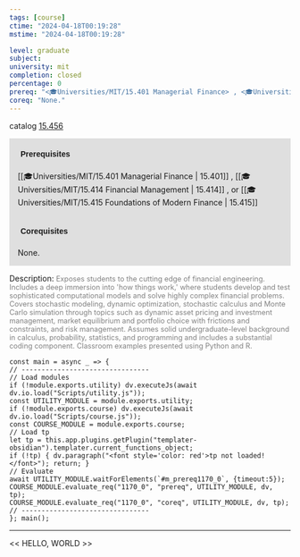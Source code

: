 ```yaml
---
tags: [course]
ctime: "2024-04-18T00:19:28"
mstime: "2024-04-18T00:19:28"

level: graduate
subject: 
university: mit
completion: closed
percentage: 0
prereq: "<🎓Universities/MIT/15.401 Managerial Finance> , <🎓Universities/MIT/15.414 Financial Management> , or <🎓Universities/MIT/15.415 Foundations of Modern Finance>"
coreq: "None."
---
```


catalog [15.456](http://student.mit.edu/catalog/m15b.html#15.456)

<span style="display: block; padding: 15px; background-color: rgb(100, 100, 100, 0.2);"><font id="m_prereq1170_0" style="display: block; font-family: Arial, sans-serif; font-weight: bold; padding: 5px">Prerequisites</font><br><span id="prereq1170_0">[[🎓Universities/MIT/15.401 Managerial Finance | 15.401]] , [[🎓Universities/MIT/15.414 Financial Management | 15.414]] , or [[🎓Universities/MIT/15.415 Foundations of Modern Finance | 15.415]]</span></span>
<span style="display: block; padding: 15px; background-color: rgb(100, 100, 100, 0.2);"><font id="m_coreq1170_0" style="display: block; font-family: Arial, sans-serif; font-weight: bold; padding: 5px">Corequisites</font><br><span id="coreq1170_0">None.</span></span>

<font style="">Description:</font>
<font style="color: grey; font-size: 0.8rem;">Exposes students to the cutting edge of financial engineering. Includes a deep immersion into 'how things work,' where students develop and test sophisticated computational models and solve highly complex financial problems. Covers stochastic modeling, dynamic optimization, stochastic calculus and Monte Carlo simulation through topics such as dynamic asset pricing and investment management, market equilibrium and portfolio choice with frictions and constraints, and risk management. Assumes solid undergraduate-level background in calculus, probability, statistics, and programming and includes a substantial coding component. Classroom examples presented using Python and R.</font>

```dataviewjs
const main = async _ => {
// --------------------------------
// Load modules
if (!module.exports.utility) dv.executeJs(await dv.io.load("Scripts/utility.js"));
const UTILITY_MODULE = module.exports.utility;
if (!module.exports.course) dv.executeJs(await dv.io.load("Scripts/course.js"));
const COURSE_MODULE = module.exports.course;
// Load tp
let tp = this.app.plugins.getPlugin("templater-obsidian").templater.current_functions_object;
if (!tp) { dv.paragraph("<font style='color: red'>tp not loaded!</font>"); return; }
// Evaluate
await UTILITY_MODULE.waitForElements(`#m_prereq1170_0`, {timeout:5});
COURSE_MODULE.evaluate_req("1170_0", "prereq", UTILITY_MODULE, dv, tp);
COURSE_MODULE.evaluate_req("1170_0", "coreq", UTILITY_MODULE, dv, tp);
// --------------------------------
}; main();
```

---

<< HELLO, WORLD >>
